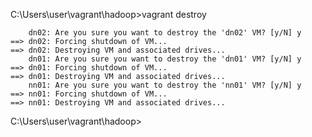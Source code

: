 C:\Users\user\vagrant\hadoop>vagrant destroy
~~~
    dn02: Are you sure you want to destroy the 'dn02' VM? [y/N] y
==> dn02: Forcing shutdown of VM...
==> dn02: Destroying VM and associated drives...
    dn01: Are you sure you want to destroy the 'dn01' VM? [y/N] y
==> dn01: Forcing shutdown of VM...
==> dn01: Destroying VM and associated drives...
    nn01: Are you sure you want to destroy the 'nn01' VM? [y/N] y
==> nn01: Forcing shutdown of VM...
==> nn01: Destroying VM and associated drives...
~~~
C:\Users\user\vagrant\hadoop>
